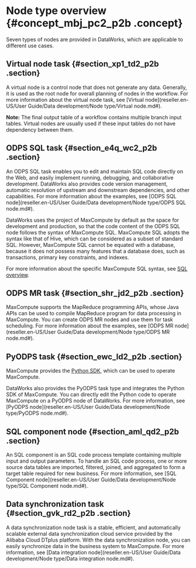 # Node type overview {#concept_mbj_pc2_p2b .concept}

Seven types of nodes are provided in DataWorks, which are applicable to different use cases.

## Virtual node task {#section_xp1_td2_p2b .section}

A virtual node is a control node that does not generate any data. Generally, it is used as the root node for overall planning of nodes in the workflow. For more information about the virtual node task, see [Virtual node](reseller.en-US/User Guide/Data development/Node type/Virtual node.md#).

**Note:** The final output table of a workflow contains multiple branch input tables. Virtual nodes are usually used if these input tables do not have dependency between them.

## ODPS SQL task {#section_e4q_wc2_p2b .section}

An ODPS SQL task enables you to edit and maintain SQL code directly on the Web, and easily implement running, debugging, and collaborative development. DataWorks also provides code version management, automatic resolution of upstream and downstream dependencies, and other capabilities. For more information about the examples, see [ODPS SQL node](reseller.en-US/User Guide/Data development/Node type/ODPS SQL node.md#).

DataWorks uses the project of MaxCompute by default as the space for development and production, so that the code content of the ODPS SQL node follows the syntax of MaxCompute SQL. MaxCompute SQL adopts the syntax like that of Hive, which can be considered as a subset of standard SQL. However, MaxCompute SQL cannot be equated with a database, because it does not possess many features that a database does, such as transactions, primary key constraints, and indexes.

For more information about the specific MaxCompute SQL syntax, see [SQL overview](https://www.alibabacloud.com/help/doc-detail/27860.htm).

## ODPS MR task {#section_shr_jd2_p2b .section}

MaxCompute supports the MapReduce programming APIs, whose Java APIs can be used to compile MapReduce program for data processing in MaxCompute. You can create ODPS MR nodes and use them for task scheduling. For more information about the examples, see [ODPS MR node](reseller.en-US/User Guide/Data development/Node type/ODPS MR node.md#).

## PyODPS task {#section_ewc_ld2_p2b .section}

MaxCompute provides the [Python SDK](https://www.alibabacloud.com/help/doc-detail/34615.htm), which can be used to operate MaxCompute.

DataWorks also provides the PyODPS task type and integrates the Python SDK of MaxCompute. You can directly edit the Python code to operate MaxCompute on a PyODPS node of DataWorks. For more information, see [PyODPS node](reseller.en-US/User Guide/Data development/Node type/PyODPS node.md#).

## SQL component node {#section_aml_qd2_p2b .section}

An SQL component is an SQL code process template containing multiple input and output parameters. To handle an SQL code process, one or more source data tables are imported, filtered, joined, and aggregated to form a target table required for new business. For more information, see [SQL Component node](reseller.en-US/User Guide/Data development/Node type/SQL Component node.md#).

## Data synchronization task {#section_gvk_rd2_p2b .section}

A data synchronization node task is a stable, efficient, and automatically scalable external data synchronization cloud service provided by the Alibaba Cloud DTplus platform. With the data synchronization node, you can easily synchronize data in the business system to MaxCompute. For more information, see [Data integration node](reseller.en-US/User Guide/Data development/Node type/Data integration node.md#).

